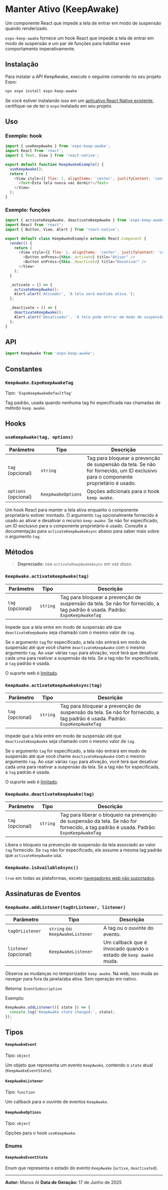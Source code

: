 # Manter Ativo (KeepAwake)

Um componente React que impede a tela de entrar em modo de suspensão quando renderizado.

`expo-keep-awake` fornece um hook React que impede a tela de entrar em modo de suspensão e um par de funções para habilitar esse comportamento imperativamente.

## Instalação

Para instalar a API KeepAwake, execute o seguinte comando no seu projeto Expo:

```bash
npx expo install expo-keep-awake
```

Se você estiver instalando isso em um [aplicativo React Native existente](https://reactnative.dev/docs/integration-with-existing-apps), certifique-se de ter o `expo` instalado em seu projeto.

## Uso

### Exemplo: hook

```javascript
import { useKeepAwake } from 'expo-keep-awake';
import React from 'react';
import { Text, View } from 'react-native';

export default function KeepAwakeExample() {
  useKeepAwake();
  return (
    <View style={{ flex: 1, alignItems: 'center', justifyContent: 'center' }}>
      <Text>Esta tela nunca vai dormir!</Text>
    </View>
  );
}
```

### Exemplo: funções

```javascript
import { activateKeepAwake, deactivateKeepAwake } from 'expo-keep-awake';
import React from 'react';
import { Button, View, Alert } from 'react-native';

export default class KeepAwakeExample extends React.Component {
  render() {
    return (
      <View style={{ flex: 1, alignItems: 'center', justifyContent: 'center' }}>
        <Button onPress={this._activate} title="Ativar" />
        <Button onPress={this._deactivate} title="Desativar" />
      </View>
    );
  }

  _activate = () => {
    activateKeepAwake();
    Alert.alert('Ativado!', 'A tela será mantida ativa.');
  };

  _deactivate = () => {
    deactivateKeepAwake();
    Alert.alert('Desativado!', 'A tela pode entrar em modo de suspensão.');
  };
}
```

## API

```javascript
import KeepAwake from 'expo-keep-awake';
```

## Constantes

### `KeepAwake.ExpoKeepAwakeTag`

Tipo: `'ExpoKeepAwakeDefaultTag'`

Tag padrão, usada quando nenhuma tag foi especificada nas chamadas de método `keep awake`.

## Hooks

### `useKeepAwake(tag, options)`

| Parâmetro | Tipo | Descrição |
| --- | --- | --- |
| `tag` (opcional) | `string` | Tag para bloquear a prevenção de suspensão da tela. Se não for fornecido, um ID exclusivo para o componente proprietário é usado. |
| `options` (opcional) | `KeepAwakeOptions` | Opções adicionais para o hook `keep awake`. |

Um hook React para manter a tela ativa enquanto o componente proprietário estiver montado. O argumento `tag` opcionalmente fornecido é usado ao ativar e desativar o recurso `keep-awake`. Se não for especificado, um ID exclusivo para o componente proprietário é usado. Consulte a documentação para `activateKeepAwakeAsync` abaixo para saber mais sobre o argumento `tag`.

## Métodos

> **Depreciado:** use `activateKeepAwakeAsync` em vez disso.

### `KeepAwake.activateKeepAwake(tag)`

| Parâmetro | Tipo | Descrição |
| --- | --- | --- |
| `tag` (opcional) | `string` | Tag para bloquear a prevenção de suspensão da tela. Se não for fornecido, a tag padrão é usada. Padrão: `ExpoKeepAwakeTag` |

Impede que a tela entre em modo de suspensão até que `deactivateKeepAwake` seja chamado com o mesmo valor de `tag`.

Se o argumento `tag` for especificado, a tela não entrará em modo de suspensão até que você chame `deactivateKeepAwake` com o mesmo argumento `tag`. Ao usar várias `tags` para ativação, você terá que desativar cada uma para reativar a suspensão da tela. Se a tag não for especificada, a `tag` padrão é usada.

O suporte web é [limitado](https://docs.expo.dev/versions/latest/sdk/keep-awake/#web-support-is-limited).

### `KeepAwake.activateKeepAwakeAsync(tag)`

| Parâmetro | Tipo | Descrição |
| --- | --- | --- |
| `tag` (opcional) | `string` | Tag para bloquear a prevenção de suspensão da tela. Se não for fornecido, a tag padrão é usada. Padrão: `ExpoKeepAwakeTag` |

Impede que a tela entre em modo de suspensão até que `deactivateKeepAwake` seja chamado com o mesmo valor de `tag`.

Se o argumento `tag` for especificado, a tela não entrará em modo de suspensão até que você chame `deactivateKeepAwake` com o mesmo argumento `tag`. Ao usar várias `tags` para ativação, você terá que desativar cada uma para reativar a suspensão da tela. Se a tag não for especificada, a `tag` padrão é usada.

O suporte web é [limitado](https://docs.expo.dev/versions/latest/sdk/keep-awake/#web-support-is-limited).

### `KeepAwake.deactivateKeepAwake(tag)`

| Parâmetro | Tipo | Descrição |
| --- | --- | --- |
| `tag` (opcional) | `string` | Tag para liberar o bloqueio na prevenção de suspensão da tela. Se não for fornecido, a tag padrão é usada. Padrão: `ExpoKeepAwakeTag` |

Libera o bloqueio na prevenção de suspensão da tela associado ao valor `tag` fornecido. Se `tag` não for especificado, ele assume a mesma tag padrão que `activateKeepAwake` usa.

### `KeepAwake.isAvailableAsync()`

`true` em todas as plataformas, exceto [navegadores web não suportados](https://docs.expo.dev/versions/latest/sdk/keep-awake/#web-support-is-limited).

## Assinaturas de Eventos

### `KeepAwake.addListener(tagOrListener, listener)`

| Parâmetro | Tipo | Descrição |
| --- | --- | --- |
| `tagOrListener` | `string` ou `KeepAwakeListener` | A tag ou o ouvinte do evento. |
| `listener` (opcional) | `KeepAwakeListener` | Um callback que é invocado quando o estado de `keep awake` muda. |

Observa as mudanças no temporizador `keep awake`. Na web, isso muda ao navegar para fora da janela/aba ativa. Sem operação em nativo.

Retorna: `EventSubscription`

Exemplo:

```javascript
KeepAwake.addListener(({ state }) => {
  console.log('KeepAwake state changed:', state);
});
```

## Tipos

#### `KeepAwakeEvent`

Tipo: `object`

Um objeto que representa um evento `KeepAwake`, contendo o `state` atual (`KeepAwakeEventState`).

#### `KeepAwakeListener`

Tipo: `function`

Um callback para o ouvinte de eventos `KeepAwake`.

#### `KeepAwakeOptions`

Tipo: `object`

Opções para o hook `useKeepAwake`.

### Enums

#### `KeepAwakeEventState`

Enum que representa o estado do evento `KeepAwake` (`active`, `deactivated`).

---

**Autor:** Manus AI
**Data de Geração:** 17 de Junho de 2025

